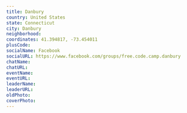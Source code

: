 ```yaml
---
title: Danbury
country: United States
state: Connecticut
city: Danbury
neighborhood: 
coordinates: 41.394817, -73.454011
plusCode:
socialName: Facebook
socialURL: https://www.facebook.com/groups/free.code.camp.danbury
chatName:
chatURL:
eventName:
eventURL:
leaderName:
leaderURL:
oldPhoto: 
coverPhoto:
---
```

